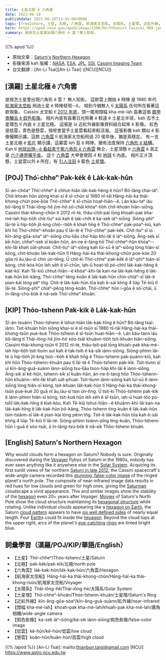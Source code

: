 ```yaml
---
title: 土星北極 ê 六角雲
date: 2023-06-18
publishdate: 2023-06-18T11:45:00+0800
tags: [free2share, 土星, 北極, 六角雲, 航海家太空船, 太陽系, 土星環, 近紅外線, 闊幅 kha-mé-lah, 假色影像, 低雲, 懸雲]
hero: https://apod.nasa.gov/apod/image/2306/NorthSaturn_Cassini_960.jpg
summary: 是按怎土星會出現六角形 ê 雲？無人知影。
---
```


{{% apod %}}

- 原始文章：[Saturn's Northern Hexagon](https://apod.nasa.gov/apod/ap230618.html)
- 影像來源 kah 版權：[NASA](https://www.nasa.gov/), [ESA](https://www.esa.int/), [JPL](https://www.jpl.nasa.gov/), [SSI](https://www.spacescience.org/), [Cassini Imaging Team](https://ciclops.org/)
- 台文翻譯：[An-Li Tsai][An-Li Tsai] ([NCU][NCU])

## [漢羅] 土星北極 ê 六角雲
是按怎土星會出現六角形 ê 雲？
無人知影。
這款雲上開始 ê 時陣 是 1980 年代 [航海家太空船][Voyager] 飛過土星 ê 時陣發現--ê。
咱到今猶無人 tī [太陽系][Solar System] 任何所在看著這款現象。
Cassini 太空船 tī [2012 年底][Saturn in late 2012]，頭一擺用闊幅 kha-mé-lah 翕著這張 [媠甲會觸舌 ê 假色影像][stunning, false-color image]。
相片內底有翕著日光照著 ê 較遠 ê 土星北半球，kah 去予土星環包 tī 內底 ê 土星北極。
這張是 ùi 近紅外線影像資料組合起來 ê 影像。
紅色是低雲，青色是懸雲，按呢會當予土星雲看起來較活潑。
這張影像 kah 類似 ê 影像攏顯示講，這款 [六角雲][hexagon 1] tī 航海家太空船飛過 20 偌年後，猶是真穩定。
有一支土星北極 ê [影片][Movies] 顯示講，這寡雲 leh 踅 ê 時陣，猶有法度保持 [六角形 ê 結構][hexagonal structure]。
Kah tī [地球出現--ê 看起來干焦六角形 ê 六角雲][hexagon on Earth] 無仝，土星頂懸 ê [六角雲][cloud pattern] ê 真正是 [六个邊界攏平長][six well defined sides]。
這个 [六角雲][hexagon 2] 大甲會使囥 4 粒 [地球][Earth] tī 內底。
相片正爿頂懸，土星雲以外 ê 所在，有 [引人注目][eye-catching] ê 藍色 [土星環][rings]。

## [POJ] Thó͘-chheⁿ Pak-ke̍k ê La̍k-kak-hûn
Sī-án-chóaⁿ Thó͘-chheⁿ ē chhut-hiān la̍k-kak-hêng ê hûn?
Bô-lâng chai-iáⁿ.
Chit-khoán hûn siōng khai-sí ê sî-chūn sī 1980 nî-tāi Hâng-hái-ka thài-khong-chûn poe-kòe Thó͘-chheⁿ ê sî-chūn hoat-hiān--ê.
Lán kàu-taⁿ iáu bô-lâng tī Thài-iông-hē jīm-hô só͘-chāi khòaⁿ-tio̍h chit-khoán hiān-siōng.
Cassini thài-khong-chûn tī 2012 nî-té, thâu-chi̍t-pái iōng khoah-pak kha-mé-lah hip-tio̍h chit-tiuⁿ súi kah ē tak-chi̍h ê ká-sek iáⁿ-siōng.
Siòng-phìⁿ lāi-té ū hip-tio̍h ji̍t-kng chiò--tio̍h ê khah hn̄g ê Thó͘-chheⁿ pak-pòaⁿ-kiû, kah khì hō͘ Thó͘-chheⁿ-khoân pau tī lāi-té ê Thó͘-chheⁿ pak-ke̍k.
Chit-tiuⁿ sī ùi kīn-âng-gōa-sòaⁿ iáⁿ-siōng chu-liāu cho͘-ha̍p khí-lâi ê iáⁿ-siōng.
Âng-sek sī kē-hûn, chheⁿ-sek sī koân-hûn, án-ne ē-tàng hō͘ Thó͘-chheⁿ-hûn khòaⁿ--khí-lâi khah oa̍t-phoat.
Chit-tiuⁿ iáⁿ-siōng kah lūi-sū ê iáⁿ-siōng lóng hián-sī kóng, chit-khoán la̍k-kak-hûn tī Hâng-hái-ka thài-khong-chûn poe-kòe 20 gōa nî āu,iáu-sī chin ún-tēng.
Ū chi̍t-ki Thó͘-chheⁿ pak-ke̍k ê iáⁿ-phìⁿ hián-sī kóng, chit-kóa hûn leh se̍h ê sî-chūn, iah-ū hoat-tō͘ pó-chhî la̍k-kak-hêng ê kiat-kò͘.
Kah Tē-kiû chhut-hiān--ê khòaⁿ-khí-lâi kan-na la̍k-kak-hêng ê la̍k-kak-hûn bô-kâng, Thó͘-chheⁿ téng-koân ê la̍k-kak-hûn chin-chiàⁿ-sī la̍k-ê pian-kài lóng pêⁿ tn̂g.
Chit-ê la̍k-kak-hûn tōa kah ē-sái khǹg 4 lia̍p Tē-kiû tī lāi-té.
Siòng-phìⁿ chiàⁿ-pêng téng-koân, Thó͘-chheⁿ hûn í-gōa ê só͘-chāi, ū ín-lâng-chù-bo̍k ê nâ-sek Thó͘-chheⁿ khoân.

## [KIP] Thóo-tshenn Pak-ki̍k ê La̍k-kak-hûn
Sī-án-tsuánn Thóo-tshenn ē tshut-hiān la̍k-kak-hîng ê hûn?
Bô-lâng tsai-iánn.
Tsit-khuán hûn siōng khai-sí ê sî-tsūn sī 1980 nî-tāi Hâng-hái-ka thài-khong-tsûn pue-kuè Thóo-tshenn ê sî-tsūn huat-hiān--ê.
Lán kàu-tann iáu bô-lâng tī Thài-iông-hē jīm-hô sóo-tsāi khuànn-tio̍h tsit-khuán hiān-siōng.
Cassini thài-khong-tsûn tī 2012 nî-té, thâu-tsi̍t-pái iōng khuah-pak kha-mé-lah hip-tio̍h tsit-tiunn suí kah ē tak-tsi̍h ê ká-sik iánn-siōng.
Siòng-phìnn lāi-té ū hip-tio̍h ji̍t-kng tsiò--tio̍h ê khah hn̄g ê Thóo-tshenn pak-puànn-kiû, kah khì hōo Thóo-tshenn-khuân pau tī lāi-té ê Thóo-tshenn pak-ki̍k.
Tsit-tiunn sī uì kīn-âng-guā-suànn iánn-siōng tsu-liāu tsoo-ha̍p khí-lâi ê iánn-siōng.
Âng-sik sī kē-hûn, tshenn-sik sī kuân-hûn, án-ne ē-tàng hōo Thóo-tshenn-hûn khuànn--khí-lâi khah ua̍t-phuat.
Tsit-tiunn iánn-siōng kah luī-sū ê iánn-siōng lóng hián-sī kóng, tsit-khuán la̍k-kak-hûn tī Hâng-hái-ka thài-khong-tsûn pue-kuè 20 guā nî āu,iáu-sī tsin ún-tīng.
Ū tsi̍t-ki Thóo-tshenn pak-ki̍k ê iánn-phìnn hián-sī kóng, tsit-kuá hûn leh se̍h ê sî-tsūn, iah-ū huat-tōo pó-tshî la̍k-kak-hîng ê kiat-kòo.
Kah Tē-kiû tshut-hiān--ê khuànn-khí-lâi kan-na la̍k-kak-hîng ê la̍k-kak-hûn bô-kâng, Thóo-tshenn tíng-kuân ê la̍k-kak-hûn tsin-tsiànn-sī la̍k-ê pian-kài lóng pênn tn̂g.
Tsit-ê la̍k-kak-hûn tōa kah ē-sái khǹg 4 lia̍p Tē-kiû tī lāi-té.
Siòng-phìnn tsiànn-pîng tíng-kuân, Thóo-tshenn hûn í-guā ê sóo-tsāi, ū ín-lâng-tsù-bo̍k ê nâ-sik Thóo-tshenn khuân.

## [English] Saturn's Northern Hexagon
Why would clouds form a hexagon on Saturn?
Nobody is sure.
Originally discovered during the [Voyager][Voyager] flybys of Saturn in the 1980s, nobody has ever seen anything like it anywhere else in the [Solar System][Solar System].
Acquiring its first sunlit views of far northern [Saturn in late 2012][Saturn in late 2012], the Cassini spacecraft's wide-angle camera recorded this [stunning, false-color image][stunning, false-color image] of the ringed planet's north pole.
The composite of near-infrared image data results in red hues for low clouds and green for high ones, giving the [Saturnian][Saturnian] cloudscape a vivid appearance.
This and similar images show the stability of the [hexagon][hexagon 1] even 20+ years after Voyager.
[Movies][Movies] of Saturn's North Pole show the cloud structure maintaining its [hexagonal structure][hexagonal structure] while rotating.
Unlike individual clouds appearing like a [hexagon on Earth][hexagon on Earth], the Saturn [cloud pattern][cloud pattern] appears to have [six well defined sides][six well defined sides] of nearly equal length.
Four [Earth][Earth]s could fit inside the [hexagon][hexagon 2].
Beyond the cloud tops at the upper right, arcs of the planet's [eye-catching][eye-catching] [rings][rings] are tinted bright blue.

## 詞彙學習（漢羅/POJ/KIP/華語/English）
- 【土星】Thó͘-chheⁿ/Thóo-tshenn/土星/Saturn
- 【北極】pak-ke̍k/pak-ki̍k/北極/north pole
- 【六角雲】la̍k-kak-hûn/la̍k-kak-hûn/六角雲/Hexagon
- 【航海家太空船】Hâng-hái-ka thài-khong-chûn/Hâng-hái-ka thài-khong-tsûn/航海家太空船/Voyager
- 【太陽系】Thài-iông-hē/Thài-iông-hē/太陽系/Solar System
- 【土星環】Thó͘-chheⁿ-khoân/Thóo-tshenn-khuân/土星環/Saturn's Ring
- 【近紅外線】kīn-âng-gōa-sòaⁿ/kīn-âng-guā-suànn/紅外線/near-infrared
- 【闊幅 kha-mé-lah】khoah-pak kha-mé-lah/khuah-pak kha-mé-lah/廣角相機/wide-angle camera
- 【假色影像】ká-sek iáⁿ-siōng/ká-sik iánn-siōng/假色影像/false-color image
- 【低雲】kē-hûn/kē-hûn/低雲/low cloud
- 【懸雲】koân-hûn/kuân-hûn/高雲/high cloud

{{% /apod %}}
[An-Li Tsai]: mailto:thianbun.taigi@gmail.com
[NCU]: https://www.astro.ncu.edu.tw

[copyright]: https://apod.nasa.gov/apod/fap/lib/about_apod.html#srapply
[License]: https://creativecommons.org/licenses/by/2.0/

[Voyager]:https://en.wikipedia.org/wiki/Voyager_1
[Solar System]:https://space.jpl.nasa.gov/
[Saturn in late 2012]:https://apod.nasa.gov/apod/ap121204.html
[stunning, false-color image]:https://photojournal.jpl.nasa.gov/catalog/PIA14946
[Saturnian]:https://solarsystem.nasa.gov/planets/saturn/overview/
[hexagon 1]:https://mathworld.wolfram.com/Hexagon.html
[Movies]:https://photojournal.jpl.nasa.gov/catalog/PIA09187
[hexagonal structure]:https://en.wikipedia.org/wiki/Saturn%27s_hexagon
[hexagon on Earth]:https://visibleearth.nasa.gov/images/59758/hexagonal-cloud-cells-in-south-atlantic-ocean
[cloud pattern]:https://www.nasa.gov/mission_pages/cassini/media/cassini-20070327.html
[six well defined sides]:https://www.planetary.org/blogs/emily-lakdawalla/2010/2471.html
[Earth]:http://antwrp.gsfc.nasa.gov/apod/image/0610/earthlights02_dmsp_big.jpg
[hexagon 2]:http://en.wikipedia.org/wiki/Hexagon
[eye-catching]:https://d.newsweek.com/en/full/1872746/cat-looking-shocked.jpg
[rings]:https://apod.nasa.gov/apod/ap131021.html
